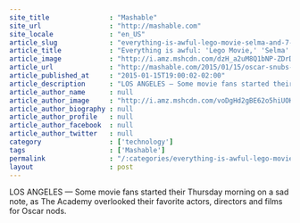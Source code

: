 ```yaml
---
site_title               : "Mashable"
site_url                 : "http://mashable.com"
site_locale              : "en_US"
article_slug             : "everything-is-awful-lego-movie-selma-and-7-other-oscar-snubs"
article_title            : "Everything is awful: 'Lego Movie,' 'Selma' and 7 other Oscar snubs"
article_image            : "http://i.amz.mshcdn.com/dzH_a2uM8Q1bNP-ZDrDTcCbrLt8=/1200x627/2015%2F01%2F15%2F47%2Foscarsnubs.9f34a.jpg"
article_url              : "http://mashable.com/2015/01/15/oscar-snubs-nominees-academy-awards-selma/"
article_published_at     : "2015-01-15T19:00:02-02:00"
article_description      : "LOS ANGELES — Some movie fans started their Thursday morning on a sad note, as The Academy overlooked their favorite actors, directors and films for Oscar nods."
article_author_name      : null
article_author_image     : "http://i.amz.mshcdn.com/voDgHd2gBE62o5hiUOKxUbQwNeU=/90x90/2016%2F06%2F30%2Fb9%2F2015090400bahheadshot.386d7.6bdf7.jpg"
article_author_biography : null
article_author_profile   : null
article_author_facebook  : null
article_author_twitter   : null
category                 : ['technology']
tags                     : ['Mashable']
permalink                : "/:categories/everything-is-awful-lego-movie-selma-and-7-other-oscar-snubs/"
layout                   : post
---
```


LOS ANGELES — Some movie fans started their Thursday morning on a sad note, as The Academy overlooked their favorite actors, directors and films for Oscar nods.
